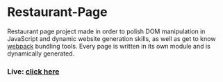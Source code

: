 # Restaurant-Page

Restaurant page project made in order to polish DOM manipulation in JavaScript and dynamic website generation skills, as well as get to know 
[webpack](https://webpack.js.org/) bundling tools. Every page is written in its own module and is dynamically generated.<br>

### Live: [click here](https://hiteshadhikari.github.io/Restaurant_Page/)
